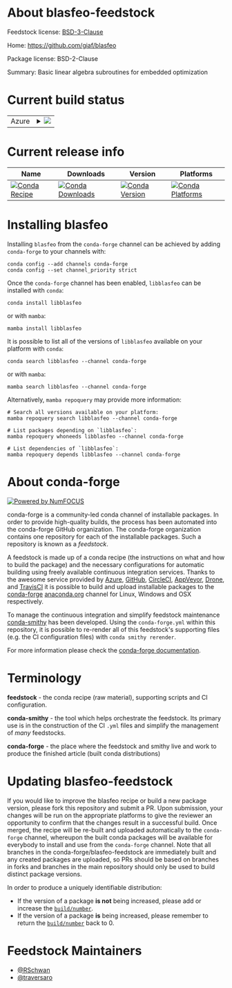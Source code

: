 About blasfeo-feedstock
=======================

Feedstock license: [BSD-3-Clause](https://github.com/conda-forge/blasfeo-feedstock/blob/main/LICENSE.txt)

Home: https://github.com/giaf/blasfeo

Package license: BSD-2-Clause

Summary: Basic linear algebra subroutines for embedded optimization

Current build status
====================


<table>
    
  <tr>
    <td>Azure</td>
    <td>
      <details>
        <summary>
          <a href="https://dev.azure.com/conda-forge/feedstock-builds/_build/latest?definitionId=23103&branchName=main">
            <img src="https://dev.azure.com/conda-forge/feedstock-builds/_apis/build/status/blasfeo-feedstock?branchName=main">
          </a>
        </summary>
        <table>
          <thead><tr><th>Variant</th><th>Status</th></tr></thead>
          <tbody><tr>
              <td>linux_64_microarch_level1</td>
              <td>
                <a href="https://dev.azure.com/conda-forge/feedstock-builds/_build/latest?definitionId=23103&branchName=main">
                  <img src="https://dev.azure.com/conda-forge/feedstock-builds/_apis/build/status/blasfeo-feedstock?branchName=main&jobName=linux&configuration=linux%20linux_64_microarch_level1" alt="variant">
                </a>
              </td>
            </tr><tr>
              <td>linux_64_microarch_level3</td>
              <td>
                <a href="https://dev.azure.com/conda-forge/feedstock-builds/_build/latest?definitionId=23103&branchName=main">
                  <img src="https://dev.azure.com/conda-forge/feedstock-builds/_apis/build/status/blasfeo-feedstock?branchName=main&jobName=linux&configuration=linux%20linux_64_microarch_level3" alt="variant">
                </a>
              </td>
            </tr><tr>
              <td>linux_aarch64</td>
              <td>
                <a href="https://dev.azure.com/conda-forge/feedstock-builds/_build/latest?definitionId=23103&branchName=main">
                  <img src="https://dev.azure.com/conda-forge/feedstock-builds/_apis/build/status/blasfeo-feedstock?branchName=main&jobName=linux&configuration=linux%20linux_aarch64_" alt="variant">
                </a>
              </td>
            </tr><tr>
              <td>linux_ppc64le</td>
              <td>
                <a href="https://dev.azure.com/conda-forge/feedstock-builds/_build/latest?definitionId=23103&branchName=main">
                  <img src="https://dev.azure.com/conda-forge/feedstock-builds/_apis/build/status/blasfeo-feedstock?branchName=main&jobName=linux&configuration=linux%20linux_ppc64le_" alt="variant">
                </a>
              </td>
            </tr><tr>
              <td>osx_64_microarch_level1</td>
              <td>
                <a href="https://dev.azure.com/conda-forge/feedstock-builds/_build/latest?definitionId=23103&branchName=main">
                  <img src="https://dev.azure.com/conda-forge/feedstock-builds/_apis/build/status/blasfeo-feedstock?branchName=main&jobName=osx&configuration=osx%20osx_64_microarch_level1" alt="variant">
                </a>
              </td>
            </tr><tr>
              <td>osx_64_microarch_level3</td>
              <td>
                <a href="https://dev.azure.com/conda-forge/feedstock-builds/_build/latest?definitionId=23103&branchName=main">
                  <img src="https://dev.azure.com/conda-forge/feedstock-builds/_apis/build/status/blasfeo-feedstock?branchName=main&jobName=osx&configuration=osx%20osx_64_microarch_level3" alt="variant">
                </a>
              </td>
            </tr><tr>
              <td>osx_arm64</td>
              <td>
                <a href="https://dev.azure.com/conda-forge/feedstock-builds/_build/latest?definitionId=23103&branchName=main">
                  <img src="https://dev.azure.com/conda-forge/feedstock-builds/_apis/build/status/blasfeo-feedstock?branchName=main&jobName=osx&configuration=osx%20osx_arm64_" alt="variant">
                </a>
              </td>
            </tr><tr>
              <td>win_64_microarch_level1</td>
              <td>
                <a href="https://dev.azure.com/conda-forge/feedstock-builds/_build/latest?definitionId=23103&branchName=main">
                  <img src="https://dev.azure.com/conda-forge/feedstock-builds/_apis/build/status/blasfeo-feedstock?branchName=main&jobName=win&configuration=win%20win_64_microarch_level1" alt="variant">
                </a>
              </td>
            </tr><tr>
              <td>win_64_microarch_level3</td>
              <td>
                <a href="https://dev.azure.com/conda-forge/feedstock-builds/_build/latest?definitionId=23103&branchName=main">
                  <img src="https://dev.azure.com/conda-forge/feedstock-builds/_apis/build/status/blasfeo-feedstock?branchName=main&jobName=win&configuration=win%20win_64_microarch_level3" alt="variant">
                </a>
              </td>
            </tr>
          </tbody>
        </table>
      </details>
    </td>
  </tr>
</table>

Current release info
====================

| Name | Downloads | Version | Platforms |
| --- | --- | --- | --- |
| [![Conda Recipe](https://img.shields.io/badge/recipe-libblasfeo-green.svg)](https://anaconda.org/conda-forge/libblasfeo) | [![Conda Downloads](https://img.shields.io/conda/dn/conda-forge/libblasfeo.svg)](https://anaconda.org/conda-forge/libblasfeo) | [![Conda Version](https://img.shields.io/conda/vn/conda-forge/libblasfeo.svg)](https://anaconda.org/conda-forge/libblasfeo) | [![Conda Platforms](https://img.shields.io/conda/pn/conda-forge/libblasfeo.svg)](https://anaconda.org/conda-forge/libblasfeo) |

Installing blasfeo
==================

Installing `blasfeo` from the `conda-forge` channel can be achieved by adding `conda-forge` to your channels with:

```
conda config --add channels conda-forge
conda config --set channel_priority strict
```

Once the `conda-forge` channel has been enabled, `libblasfeo` can be installed with `conda`:

```
conda install libblasfeo
```

or with `mamba`:

```
mamba install libblasfeo
```

It is possible to list all of the versions of `libblasfeo` available on your platform with `conda`:

```
conda search libblasfeo --channel conda-forge
```

or with `mamba`:

```
mamba search libblasfeo --channel conda-forge
```

Alternatively, `mamba repoquery` may provide more information:

```
# Search all versions available on your platform:
mamba repoquery search libblasfeo --channel conda-forge

# List packages depending on `libblasfeo`:
mamba repoquery whoneeds libblasfeo --channel conda-forge

# List dependencies of `libblasfeo`:
mamba repoquery depends libblasfeo --channel conda-forge
```


About conda-forge
=================

[![Powered by
NumFOCUS](https://img.shields.io/badge/powered%20by-NumFOCUS-orange.svg?style=flat&colorA=E1523D&colorB=007D8A)](https://numfocus.org)

conda-forge is a community-led conda channel of installable packages.
In order to provide high-quality builds, the process has been automated into the
conda-forge GitHub organization. The conda-forge organization contains one repository
for each of the installable packages. Such a repository is known as a *feedstock*.

A feedstock is made up of a conda recipe (the instructions on what and how to build
the package) and the necessary configurations for automatic building using freely
available continuous integration services. Thanks to the awesome service provided by
[Azure](https://azure.microsoft.com/en-us/services/devops/), [GitHub](https://github.com/),
[CircleCI](https://circleci.com/), [AppVeyor](https://www.appveyor.com/),
[Drone](https://cloud.drone.io/welcome), and [TravisCI](https://travis-ci.com/)
it is possible to build and upload installable packages to the
[conda-forge](https://anaconda.org/conda-forge) [anaconda.org](https://anaconda.org/)
channel for Linux, Windows and OSX respectively.

To manage the continuous integration and simplify feedstock maintenance
[conda-smithy](https://github.com/conda-forge/conda-smithy) has been developed.
Using the ``conda-forge.yml`` within this repository, it is possible to re-render all of
this feedstock's supporting files (e.g. the CI configuration files) with ``conda smithy rerender``.

For more information please check the [conda-forge documentation](https://conda-forge.org/docs/).

Terminology
===========

**feedstock** - the conda recipe (raw material), supporting scripts and CI configuration.

**conda-smithy** - the tool which helps orchestrate the feedstock.
                   Its primary use is in the construction of the CI ``.yml`` files
                   and simplify the management of *many* feedstocks.

**conda-forge** - the place where the feedstock and smithy live and work to
                  produce the finished article (built conda distributions)


Updating blasfeo-feedstock
==========================

If you would like to improve the blasfeo recipe or build a new
package version, please fork this repository and submit a PR. Upon submission,
your changes will be run on the appropriate platforms to give the reviewer an
opportunity to confirm that the changes result in a successful build. Once
merged, the recipe will be re-built and uploaded automatically to the
`conda-forge` channel, whereupon the built conda packages will be available for
everybody to install and use from the `conda-forge` channel.
Note that all branches in the conda-forge/blasfeo-feedstock are
immediately built and any created packages are uploaded, so PRs should be based
on branches in forks and branches in the main repository should only be used to
build distinct package versions.

In order to produce a uniquely identifiable distribution:
 * If the version of a package **is not** being increased, please add or increase
   the [``build/number``](https://docs.conda.io/projects/conda-build/en/latest/resources/define-metadata.html#build-number-and-string).
 * If the version of a package **is** being increased, please remember to return
   the [``build/number``](https://docs.conda.io/projects/conda-build/en/latest/resources/define-metadata.html#build-number-and-string)
   back to 0.

Feedstock Maintainers
=====================

* [@RSchwan](https://github.com/RSchwan/)
* [@traversaro](https://github.com/traversaro/)

